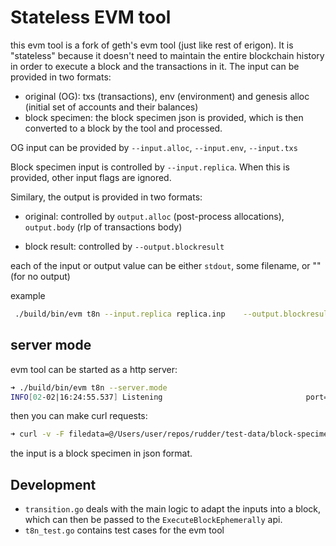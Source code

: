 # Stateless EVM tool

this evm tool is a fork of geth's evm tool (just like rest of erigon). It is "stateless" because it doesn't need to maintain the entire blockchain history in order to execute a block and the transactions in it. The input can be provided in two formats:

- original (OG): txs (transactions), env (environment) and genesis alloc (initial set of accounts and their balances)
- block specimen: the block specimen json is provided, which is then converted to a block by the tool and processed.

OG input can be provided by `--input.alloc`, `--input.env`, `--input.txs`

Block specimen input is controlled by `--input.replica`. When this is provided, other input flags are ignored.

Similary, the output is provided in two formats:

- original: controlled by `output.alloc` (post-process allocations), `output.body` (rlp of transactions body)

- block result: controlled by `--output.blockresult`

each of the input or output value can be either `stdout`, some filename, or "" (for no output)

example

```bash
 ./build/bin/evm t8n --input.replica replica.inp    --output.blockresult result_out --output.body "" --output.alloc "" --output.result ""
```

## server mode

evm tool can be started as a http server:

```bash
➜ ./build/bin/evm t8n --server.mode                                                                                                         
INFO[02-02|16:24:55.537] Listening                                port=3002
```

then you can make curl requests:

```bash
➜ curl -v -F filedata=@/Users/user/repos/rudder/test-data/block-specimen/15892740.specimen.json http://127.0.0.1:3002/process
```

the input is a block specimen in json format.


## Development

- `transition.go` deals with the main logic to adapt the inputs into a block, which can then be passed to the `ExecuteBlockEphemerally` api.
- `t8n_test.go` contains test cases for the evm tool
